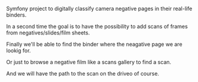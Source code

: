 Symfony project to digitally classify camera negative pages in their real-life binders.

In a second time the goal is to have the possibility to add scans of frames from negatives/slides/film sheets.

Finally we'll be able to find the binder where the neagative page we are lookig for.

Or just to browse a negative film like a scans gallery to find a scan.

And we will have the path to the scan on the driveo of course.